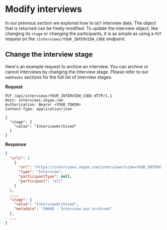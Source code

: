 # Modify interviews

In our previous section we explored how to `GET` interview data. The object that is returned can be freely modified. To update the interview object, like changing its `stage` or changing the participants, it is as simple as using a `PUT` request on the `/interviews/YOUR_INTERVIEW_CODE` endpoint.

## Change the interview stage
Here's an example request to archive an interview. You can archive or cancel interviews by changing the interview stage. Please refer to our `webhooks` sections for the full list of interview stages.

**Request**
```http
PUT /api/interviews/YOUR_INTERVIEW_CODE HTTP/1.1 
Host: interviews.skype.com 
Authorization: Bearer <YOUR_TOKEN> 
Content-Type: application/json 

{
  "stage": {
    "value": "InterviewArchived"
  }
}
```

**Response**
```json
{
  "urls": [
    {
      "url": "https://interviews.skype.com/interviews?code=YOUR_INTERVIEW_CODE",
      "type": "Interview",
      "participantType": null,
      "participant": "all"
    }
  ],
  ...,
  "stage": {
    "value": "InterviewArchived",
    "metadata": "10000 - Interview was archived"
  },
  ...
}
```
